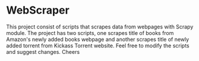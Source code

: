 # WebScraper
This project consist of scripts that scrapes data from webpages with Scrapy module. The project has two scripts, one scrapes title of books from Amazon's newly 
added books webpage and another scrapes title of newly added torrent from Kickass Torrent website. Feel free to modify the scripts and suggest changes. Cheers
